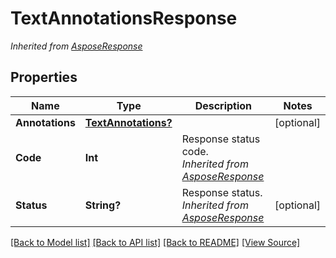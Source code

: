 # TextAnnotationsResponse


*Inherited from [AsposeResponse](AsposeResponse.md)*
## Properties
Name | Type | Description | Notes
------------ | ------------- | ------------- | -------------
**Annotations** | [**TextAnnotations?**](TextAnnotations.md) |  | [optional]
**Code** | **Int** | Response status code.<br />*Inherited from [AsposeResponse](AsposeResponse.md)* | 
**Status** | **String?** | Response status.<br />*Inherited from [AsposeResponse](AsposeResponse.md)* | [optional]

[[Back to Model list]](../README.md#documentation-for-models) [[Back to API list]](../README.md#documentation-for-api-endpoints) [[Back to README]](../README.md) [[View Source]](../AsposePdfCloud/Models/TextAnnotationsResponse.swift)

